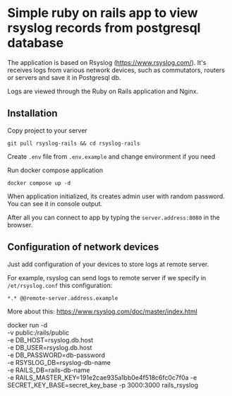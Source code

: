 # Simple ruby on rails app to view rsyslog records from postgresql database 

The application is based on Rsyslog (https://www.rsyslog.com/).
It's receives logs from various network devices, such as commutators, routers or servers and
save it in Postgresql db.

Logs are viewed through the Ruby on Rails application and Nginx.

## Installation

Copy project to your server

`git pull rsyslog-rails && cd rsyslog-rails`

Create `.env` file from `.env.example` and change environment if you need

Run docker compose application

`docker compose up -d`

When application initialized, its creates admin user with random password. You can see it in console output.

After all you can connect to app by typing the `server.address:8080` in the browser.

## Configuration of network devices

Just add configuration of your devices to store logs at remote server.

For example, rsyslog can send logs to remote server if we specify in `/et/rsyslog.conf` this configuration:

```
*.* @@remote-server.address.example
```

More about this: https://www.rsyslog.com/doc/master/index.html


docker run -d \
    -v public:/rails/public \
    -e DB_HOST=rsyslog.db.host \
    -e DB_USER=rsyslog.db.host \
    -e DB_PASSWORD=db-password \
    -e RSYSLOG_DB=rsyslog-db-name \
    -e RAILS_DB=rails-db-name \
    -e RAILS_MASTER_KEY=191e2cae935a1bb0e4f518c6fc0c7f0a
    -e SECRET_KEY_BASE=secret_key_base
    -p 3000:3000 rails_rsyslog
